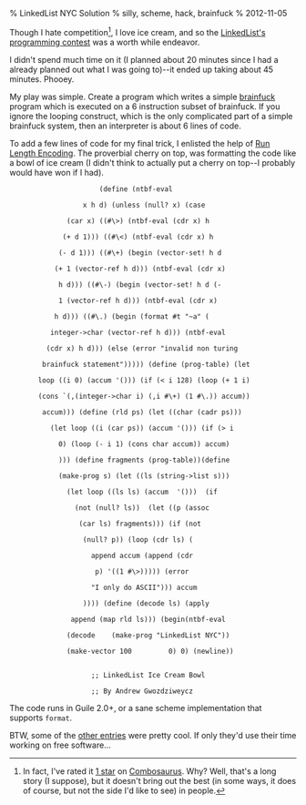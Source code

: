 % LinkedList NYC Solution
% silly, scheme, hack, brainfuck
% 2012-11-05


Though I hate competition[^1], I love ice cream, and so the [LinkedList's
programming contest][2] was a worth while endeavor.

I didn't spend much time on it (I planned about 20 minutes since I had a
already planned out what I was going to)--it ended up taking about 45 minutes.
Phooey.

My play was simple. Create a program which writes a simple [brainfuck][3]
program which is executed on a 6 instruction subset of brainfuck. If you
ignore the looping construct, which is the only complicated part of a simple
brainfuck system, then an interpreter is about 6 lines of code.

To add a few lines of code for my final trick, I enlisted the help of [Run
Length Encoding][4]. The proverbial cherry on top, was formatting the code
like a bowl of ice cream (I didn't think to actually put a cherry on top--I
probably would have won if I had).


                          (define (ntbf-eval

                      x h d) (unless (null? x) (case

                  (car x) ((#\>) (ntbf-eval (cdr x) h

                 (+ d 1))) ((#\<) (ntbf-eval (cdr x) h

                (- d 1))) ((#\+) (begin (vector-set! h d

               (+ 1 (vector-ref h d))) (ntbf-eval (cdr x)

                h d))) ((#\-) (begin (vector-set! h d (-

                1 (vector-ref h d))) (ntbf-eval (cdr x)

               h d))) ((#\.) (begin (format #t "~a" (

              integer->char (vector-ref h d))) (ntbf-eval

             (cdr x) h d))) (else (error "invalid non turing

            brainfuck statement"))))) (define (prog-table) (let

           loop ((i 0) (accum '())) (if (< i 128) (loop (+ 1 i)

           (cons `(,(integer->char i) (,i #\+) (1 #\.)) accum))

            accum))) (define (rld ps) (let ((char (cadr ps)))

              (let loop ((i (car ps)) (accum '())) (if (> i

                0) (loop (- i 1) (cons char accum)) accum)

                ))) (define fragments (prog-table))(define

                (make-prog s) (let ((ls (string->list s)))

                  (let loop ((ls ls) (accum  '()))  (if

                    (not (null? ls))  (let ((p (assoc

                     (car ls) fragments))) (if (not

                      (null? p)) (loop (cdr ls) (

                        append accum (append (cdr

                         p) '((1 #\>))))) (error

                        "I only do ASCII"))) accum

                      )))) (define (decode ls) (apply

                   append (map rld ls))) (begin(ntbf-eval

                  (decode    (make-prog "LinkedList NYC"))

                  (make-vector 100         0) 0) (newline))


                        ;; LinkedList Ice Cream Bowl

                        ;; By Andrew Gwozdziweycz


The code runs in Guile 2.0+, or a sane scheme implementation that supports
`format`.

BTW, some of the [other entries][5] were pretty cool. If only they'd use their
time working on free software...

  [^1]: In fact, I've rated it [1 star][6] on [Combosaurus][7]. Why? Well, that's a long story (I suppose), but it doesn't bring out the best (in some ways, it does of course, but not the side I'd like to see) in people.

   [1]: #hate-competition

   [2]: http://www.linkedlistnyc.org/archive/issue_083.html

   [3]: https://en.wikipedia.org/wiki/Brainfuck

   [4]: https://en.wikipedia.org/wiki/Run-length_encoding

   [5]: http://www.linkedlistnyc.org/contest.html

   [6]: http://alpha.combosaurus.com/interest/competition

   [7]: http://combosaurus.com

